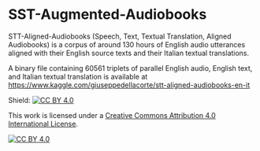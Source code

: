 # SST-Augmented-Audiobooks
STT-Aligned-Audiobooks (Speech, Text, Textual Translation, Aligned Audiobooks) is a corpus of around 130 hours of English audio utterances aligned with their English source texts and their Italian textual translations.

A binary file containing 60561 triplets of parallel English audio, English text, and Italian textual translation is available at https://www.kaggle.com/giuseppedellacorte/stt-aligned-audiobooks-en-it

Shield: [![CC BY 4.0][cc-by-shield]][cc-by]

This work is licensed under a [Creative Commons Attribution 4.0 International
License][cc-by].

[![CC BY 4.0][cc-by-image]][cc-by]

[cc-by]: http://creativecommons.org/licenses/by/4.0/
[cc-by-image]: https://i.creativecommons.org/l/by/4.0/88x31.png
[cc-by-shield]: https://img.shields.io/badge/License-CC%20BY%204.0-lightgrey.svg
